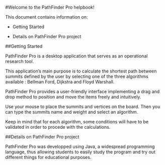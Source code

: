 #Welcome to the PathFinder Pro helpbook! 

 
This document contains information on: 

- Getting Started 

- Details on PathFinder Pro project 

 

##Getting Started 

 

PathFinder Pro is a desktop application that serves as an operational research tool. 

This application’s main purpose is to calculate the shortest path between summits defined by the user by selecting one of the three algorithms available : Bellman Ford, Dijkstra and Floyd Warshall. 

PathFinder Pro provides a user-friendly interface implementing a drag and drop method to position and move the items freely and intuitively. 

Use your mouse to place the summits and vertices on the board. Then you can type the summits name and weight and select an algorithm. 

Keep in mind that for each algorithm, some conditions will have to be validated in order to procede with the calculations. 

 

 

##Details on PathFinder Pro project 

 
PathFinder Pro was developped using Java, a widespread programming language, thus allowing students to easily study the program and try out different things for educational purposes.

